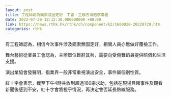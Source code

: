 ```yaml
---
layout: post
title: 工程師認為鋼索沒固定好　工會：主辦方須賠償傷者
date: 2022-07-29 18:12:30.000000000 +08:00
link: https://news.rthk.hk/rthk/ch/component/k2/1660020-20220729.htm
categories: rthk
---
```


有工程師認為，相信今次事件涉及鋼索無固定好，相關人員亦無做好覆檢工作。

舞台藝術從業員工會認為，主辦單位難辭其咎，需要向受傷舞蹈員提供賠償和生活支援。

演出業協會發聲明，指業界一般非常重視演出安全，事件屬個别性質。

紅十字會表示，截至下午4時共收到超過160宗求助，包括在現場目睹事件及觀看新聞後感到不安，紅十字會將視乎情況，再決定會否延長熱線服務。
